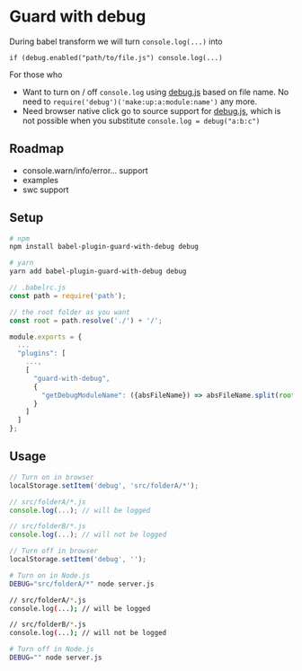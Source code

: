 # Guard with debug

During babel transform we will turn `console.log(...)` into
```
if (debug.enabled("path/to/file.js") console.log(...)
```

For those who
- Want to turn on / off `console.log` using [debug.js](https://github.com/debug-js/debug) based on file name. No need to `require('debug')('make:up:a:module:name')` any more.
- Need browser native click go to source support for [debug.js](https://github.com/debug-js/debug), which is not possible when you substitute `console.log = debug("a:b:c")`

## Roadmap
- console.warn/info/error... support
- examples
- swc support

## Setup
```bash
# npm
npm install babel-plugin-guard-with-debug debug

# yarn
yarn add babel-plugin-guard-with-debug debug
```

```javascript
// .babelrc.js
const path = require('path');

// the root folder as you want
const root = path.resolve('./') + '/';

module.exports = {
  ...
  "plugins": [
    ...,
    [
      "guard-with-debug",
      {
        "getDebugModuleName": ({absFileName}) => absFileName.split(root)[1]
      }
    ]
  ]
};
```

## Usage

```javascript
// Turn on in browser
localStorage.setItem('debug', 'src/folderA/*');

// src/folderA/*.js
console.log(...); // will be logged

// src/folderB/*.js
console.log(...); // will not be logged

// Turn off in browser
localStorage.setItem('debug', '');
```

```bash
# Turn on in Node.js
DEBUG="src/folderA/*" node server.js

// src/folderA/*.js
console.log(...); // will be logged

// src/folderB/*.js
console.log(...); // will not be logged

# Turn off in Node.js
DEBUG="" node server.js
```
